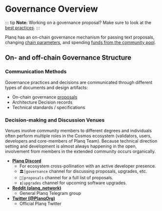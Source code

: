 <!--
order: 1
title: "Overview"
-->

# Governance Overview

::: tip
**Note:** Working on a governance proposal? Make sure to look at the [best practices](./best_practices.md).
:::

Planq has an on-chain governance mechanism for passing
text proposals, changing [chain parameters](./param_change.md), and spending [funds from the community pool](./community_pool.md).

## On- and off-chain Governance Structure

### Communication Methods

Governance practices and decisions are communicated through different types of documents and design artifacts:

- On-chain governance [proposals](https://explorer.planq.network/proposals)
- Architecture Decision records
- Technical standards / specifications

### Decision-making and Discussion Venues

Venues involve community members to different degrees and individuals often perform multiple roles in the Cosmos ecosystem (validators, users, developers and core-members of Planq Team). Because technical direction setting and development is almost always happening in the open, involvement from members in the extended community occurs organically.

- **[Planq Discord](https://discord.gg/jGTPyYmpsq)**
    - For ecosystem cross-pollination with an active developer presence.
    - `🏛│governance` channel for discussing proposals, upgrades, etc.
    - `📜│proposals` channel for a full list of proposals.
    - `⏫│upgrades` channel for upcoming software upgrades.
- **[Reddit (planq_network)](https://reddit.com/r/planq_network)**
    - General Planq Telegram group
- **[Twitter (@PlanqOrg)](twitter.com/PlanqFoundation)**
    - Official Planq Twitter
